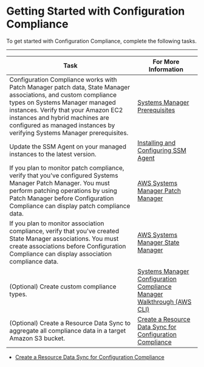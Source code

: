 # Getting Started with Configuration Compliance<a name="sysman-compliance-prereqs"></a>

To get started with Configuration Compliance, complete the following tasks\.


****  

| Task | For More Information | 
| --- | --- | 
|  Configuration Compliance works with Patch Manager patch data, State Manager associations, and custom compliance types on Systems Manager managed instances\. Verify that your Amazon EC2 instances and hybrid machines are configured as managed instances by verifying Systems Manager prerequisites\.  |  [Systems Manager Prerequisites](systems-manager-setting-up.md#systems-manager-prereqs)  | 
|  Update the SSM Agent on your managed instances to the latest version\.  |  [Installing and Configuring SSM Agent](ssm-agent.md)  | 
|  If you plan to monitor patch compliance, verify that you've configured Systems Manager Patch Manager\. You must perform patching operations by using Patch Manager before Configuration Compliance can display patch compliance data\.  |  [AWS Systems Manager Patch Manager](systems-manager-patch.md)  | 
|  If you plan to monitor association compliance, verify that you've created State Manager associations\. You must create associations before Configuration Compliance can display association compliance data\.  |  [AWS Systems Manager State Manager](systems-manager-state.md)  | 
|  \(Optional\) Create custom compliance types\.   |  [Systems Manager Configuration Compliance Manager Walkthrough \(AWS CLI\)](sysman-compliance-walk.md)  | 
|  \(Optional\) Create a Resource Data Sync to aggregate all compliance data in a target Amazon S3 bucket\.  |  [Create a Resource Data Sync for Configuration Compliance](sysman-compliance-datasync-create.md)  | 


+ [Create a Resource Data Sync for Configuration Compliance](sysman-compliance-datasync-create.md)